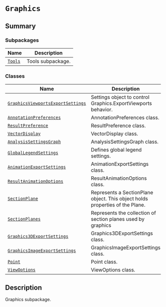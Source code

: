<a id="graphics"></a>

# `Graphics`

<a id="summary"></a>

## Summary

### Subpackages

| Name | Description |
|------------------------------------------------------------------------------------------------|---------------------|
| [`Tools`](Tools/index.md#module-ansys.mechanical.stubs.v241.Ansys.Mechanical.Graphics.Tools)   | Tools subpackage.   |

### Classes

| Name | Description |
|-----------------------------------------------------------------------------------------------------------------------------------------------------------------|------------------------------------------------------------------------------|
| [`GraphicsViewportsExportSettings`](GraphicsViewportsExportSettings.md#ansys.mechanical.stubs.v241.Ansys.Mechanical.Graphics.GraphicsViewportsExportSettings)   | Settings object to control Graphics.ExportViewports behavior.                |
| [`AnnotationPreferences`](AnnotationPreferences.md#ansys.mechanical.stubs.v241.Ansys.Mechanical.Graphics.AnnotationPreferences)                                 | AnnotationPreferences class.                                                 |
| [`ResultPreference`](ResultPreference.md#ansys.mechanical.stubs.v241.Ansys.Mechanical.Graphics.ResultPreference)                                                | ResultPreference class.                                                      |
| [`VectorDisplay`](VectorDisplay.md#ansys.mechanical.stubs.v241.Ansys.Mechanical.Graphics.VectorDisplay)                                                         | VectorDisplay class.                                                         |
| [`AnalysisSettingsGraph`](AnalysisSettingsGraph.md#ansys.mechanical.stubs.v241.Ansys.Mechanical.Graphics.AnalysisSettingsGraph)                                 | AnalysisSettingsGraph class.                                                 |
| [`GlobalLegendSettings`](GlobalLegendSettings.md#ansys.mechanical.stubs.v241.Ansys.Mechanical.Graphics.GlobalLegendSettings)                                    | Defines global legend settings.                                              |
| [`AnimationExportSettings`](AnimationExportSettings.md#ansys.mechanical.stubs.v241.Ansys.Mechanical.Graphics.AnimationExportSettings)                           | AnimationExportSettings class.                                               |
| [`ResultAnimationOptions`](ResultAnimationOptions.md#ansys.mechanical.stubs.v241.Ansys.Mechanical.Graphics.ResultAnimationOptions)                              | ResultAnimationOptions class.                                                |
| [`SectionPlane`](SectionPlane.md#ansys.mechanical.stubs.v241.Ansys.Mechanical.Graphics.SectionPlane)                                                            | Represents a SectionPlane object. This object holds properties of the Plane. |
| [`SectionPlanes`](SectionPlanes.md#ansys.mechanical.stubs.v241.Ansys.Mechanical.Graphics.SectionPlanes)                                                         | Represents the collection of section planes used by graphics                 |
| [`Graphics3DExportSettings`](Graphics3DExportSettings.md#ansys.mechanical.stubs.v241.Ansys.Mechanical.Graphics.Graphics3DExportSettings)                        | Graphics3DExportSettings class.                                              |
| [`GraphicsImageExportSettings`](GraphicsImageExportSettings.md#ansys.mechanical.stubs.v241.Ansys.Mechanical.Graphics.GraphicsImageExportSettings)               | GraphicsImageExportSettings class.                                           |
| [`Point`](Point.md#ansys.mechanical.stubs.v241.Ansys.Mechanical.Graphics.Point)                                                                                 | Point class.                                                                 |
| [`ViewOptions`](ViewOptions.md#ansys.mechanical.stubs.v241.Ansys.Mechanical.Graphics.ViewOptions)                                                               | ViewOptions class.                                                           |

<a id="description"></a>

## Description

Graphics subpackage.

<!-- !! processed by numpydoc !! -->

